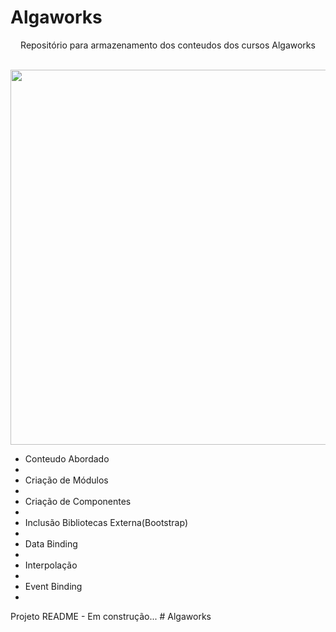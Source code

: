 # Algaworks
<p align="center"> Repositório para armazenamento dos conteudos dos cursos Algaworks </p>

</br>

<img src="https://user-images.githubusercontent.com/6686227/160471819-955b3692-91e4-4592-b7b6-bc3d4612b84c.PNG" width='600px'/>
<ul>
  <li>Conteudo Abordado<li>
  <li>Criação de Módulos<li>
  <li>Criação de Componentes<li>
  <li>Inclusão Bibliotecas Externa(Bootstrap)<li>
  <li>Data Binding<li>
  <li>Interpolação<li>
  <li>Event Binding<li>
</ul
<h4 align="center"> Projeto README - Em construção...</h4>
# Algaworks
